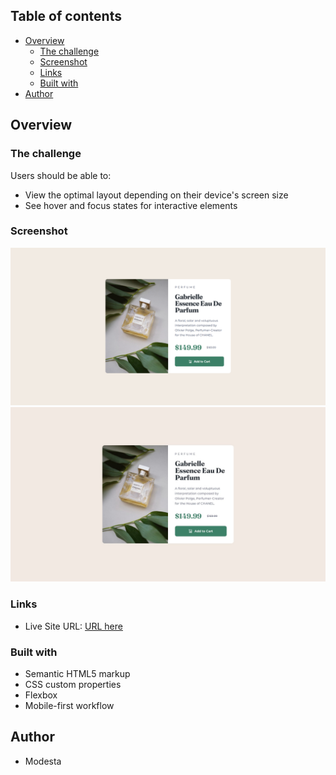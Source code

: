 ## Table of contents

- [Overview](#overview)
  - [The challenge](#the-challenge)
  - [Screenshot](#screenshot)
  - [Links](#links)
  - [Built with](#built-with)
- [Author](#author)

## Overview

### The challenge

Users should be able to:

- View the optimal layout depending on their device's screen size
- See hover and focus states for interactive elements

### Screenshot

![](./Product%20preview%20card%20component%20-%2028_06_2022%2010_57_54.png)
![](./design/desktop-design.jpg)

### Links

- Live Site URL: [URL here]()

### Built with

- Semantic HTML5 markup
- CSS custom properties
- Flexbox
- Mobile-first workflow

## Author

- Modesta
